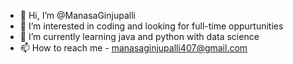 - 👋 Hi, I’m @ManasaGinjupalli
- 👀 I’m interested in coding and looking for full-time oppurtunities
- 🌱 I’m currently learning java and python with data science
- 📫 How to reach me - manasaginjupalli407@gmail.com

<!---
ManasaGinjupalli/ManasaGinjupalli is a ✨ special ✨ repository because its `README.md` (this file) appears on your GitHub profile.
You can click the Preview link to take a look at your changes.
--->
